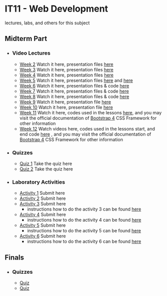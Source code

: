 # IT11 -  Web Development
lectures, labs, and others for this subject



## Midterm Part
- ### Video Lectures 
  - [Week 2](https://loom.com/share/folder/68e151ec596b4d5ebedf46eba267908f) Watch it here, presentation files [here](https://drive.google.com/drive/u/0/folders/1ck58XrcZkPrvUtEKD1FM9PnYtrZYASvy)
  - [Week 3](https://loom.com/share/folder/031f542d4ab84c7b99f2f29a5e2a06c8) Watch it here, presentation files [here](https://drive.google.com/drive/u/0/folders/1ck58XrcZkPrvUtEKD1FM9PnYtrZYASvy)
  - [Week 4](https://loom.com/share/folder/e1c81d8401564a2684f51e21093c97ad) Watch it here, presentation files [here](https://drive.google.com/drive/u/0/folders/1ck58XrcZkPrvUtEKD1FM9PnYtrZYASvy)
  - [Week 5](https://loom.com/share/folder/961bed23aee24995ba0fa78dcdf207b9) Watch it here, presentation files [here](https://drive.google.com/drive/u/0/folders/1ck58XrcZkPrvUtEKD1FM9PnYtrZYASvy) and [here](https://github.com/darkcumulus/webdev-it11/tree/master/week5)
  - [Week 6](https://loom.com/share/folder/bc992387de68479794adfc325836e5d1) Watch it here, presentation files & code [here](https://github.com/darkcumulus/webdev-it11/tree/master/week6)
  - [Week 7](https://loom.com/share/folder/b3dbad2f8e0d4bf4900fa405b84d2e67) Watch it here, presentation files & code [here](https://github.com/darkcumulus/webdev-it11/tree/master/week7)
  - [Week 8](https://loom.com/share/folder/f313274349f64ebfb37c822b3b1936e2) Watch it here, presentation files & code [here](https://github.com/darkcumulus/webdev-it11/tree/master/week8)
  - [Week 9](https://drive.google.com/drive/folders/1DB74NZCSWriHM5RB-zYGOctFym0-XtAv?usp=sharing) Watch it here, presentation file [here](https://github.com/darkcumulus/webdev-it11/tree/master/week9)
  - [Week 10](https://drive.google.com/drive/folders/1nUJpHtLqHJXD1NXDRYREohpQA79kDVsu?usp=sharing) Watch it here, presentation file [here](https://www.w3schools.com/bootstrap4/default.asp)
  - [Week 11](https://drive.google.com/drive/folders/1WcpmqsOBykxL-uhKOXhpFmfVNlzGtKtH) Watch it here, codes used in the lessons [here](https://github.com/darkcumulus/webdev-it11/tree/master/week11/codes), and you may visit the official documentation of [Bootstrap 4](https://getbootstrap.com/docs/4.0/getting-started/introduction/) CSS Framework for other information 
  - [Week 12](https://drive.google.com/drive/folders/1WQDkzQrpO6kqDvJx6SnmmFkY3IBS5_TZ) Watch videos here, codes used in the lessons start, and end code [here](https://github.com/darkcumulus/webdev-it11/tree/master/week12/codes) , and you may visit the official documentation of [Bootstrap 4](https://getbootstrap.com/docs/4.0/getting-started/introduction/) CSS Framework for other information 
- ### Quizzes

  - [Quiz 1](https://docs.google.com/forms/d/1KIfrYm10biTK3vQ5HeVxxqMQu6bvEZ6FqokiWcPUNMs) Take the quiz here     
  - [Quiz 2](https://docs.google.com/forms/d/1Q5WfMzWmLBqAXLeYr5i1CvdC-zILEAm8PHdrOUaM8hs) Take the quiz here
- ### Laboratory Activities
  - [Activity 1](https://docs.google.com/forms/d/1Nlf0cGnzmjEXTk86sOpWdpxI9pzgri4V6RZ3tZtX7HQ) Submit here
  - [Activity 2](https://docs.google.com/forms/d/10iaToFPX4J4Jqafd81Dy2wLmZUaLn0CsASGosRZ9JFg) Submit here
  - [Activity 3](https://docs.google.com/forms/d/1byLO5ozy-TyKRCpGesE8Ru_Kk3_ig44D3uF8ZV5f59w) Submit here
    - instructions how to do the activity 3 can be found [here](https://www.loom.com/share/d4f7521b93b947b48bd0bcb765fcda6e)
  - [Activity 4](https://docs.google.com/forms/d/1WmOIks1niP5zfi_hhseTpurDTrXUwzBzpTJ0LkF9qYU) Submit here
    - instructions how to do the activity 4 can be found [here](https://www.loom.com/share/7e424de38b46469cbf7ff0f36e5157a1)
  - [Activity 5](https://docs.google.com/forms/d/1B77Snu87ppTFHGdu9BAYwy6zav2mxo9y5TOQonSLBAo) Submit here
    - instructions how to do the activity 5 can be found [here](https://drive.google.com/drive/folders/1RYiEyO-a_bSTV7yJI3qkSqC6JRQW7_U3)
  - [Activity 6](https://docs.google.com/forms/d/158arFitBKd5udgru0SWpkg6XniSwOwEYKSp3AOqNFc8) Submit here
    - instructions how to do the activity 6 can be found [here](https://drive.google.com/drive/folders/1xqvE1ePsQFqKoGWBA8en23eedN1l7d4t)


## Finals
- ### Quizzes
  - [Quiz ]()
  - [Quiz ]()







